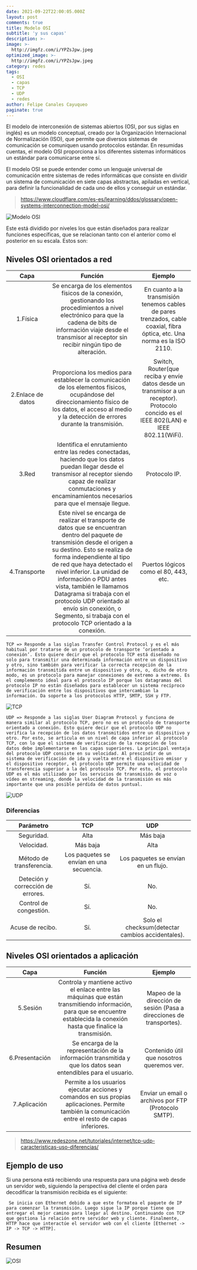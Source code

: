 ```yaml
---
date: 2021-09-22T22:00:05.000Z
layout: post
comments: true
title: Modelo OSI
subtitle: 'y sus capas'
description: >-
image: >-
  http://imgfz.com/i/YPZsJpw.jpeg
optimized_image: >-
  http://imgfz.com/i/YPZsJpw.jpeg
category: redes
tags:
  - OSI
  - capas
  - TCP
  - UDP
  - redes
author: Felipe Canales Cayuqueo
paginate: true
---
```


El modelo de interconexión de sistemas abiertos (OSI, por sus siglas en inglés) es un modelo conceptual, creado por la Organización Internacional de Normalización (ISO), que permite que diversos sistemas de comunicación se comuniquen usando protocolos estándar. En resumidas cuentas, el modelo OSI proporciona a los diferentes sistemas informáticos un estándar para comunicarse entre sí.

El modelo OSI se puede entender como un lenguaje universal de comunicación entre sistemas de redes informáticas que consiste en dividir un sistema de comunicación en siete capas abstractas, apiladas en vertical, para definir la funcionalidad de cada uno de ellos y conseguir un estándar.

>https://www.cloudflare.com/es-es/learning/ddos/glossary/open-systems-interconnection-model-osi/

![Modelo OSI](http://imgfz.com/i/upXOSz1.jpeg)

Este está dividido por niveles los que están diseñados para realizar funciones específicas, que se relacionan tanto con el anterior como el posterior en su escala. Estos son:

## Niveles OSI orientados a red
| Capa | Función | Ejemplo |
| :--------: | :-------: | :-------: |
| 1.Física | Se encarga de los elementos físicos de la conexión, gestionando los procedimientos a nivel electrónico para que la cadena de bits de información viaje desde el transmisor al receptor sin recibir ningún tipo de alteración. | En cuanto a la transmisión tenemos cables de pares trenzados, cable coaxial, fibra óptica, etc. Una norma es la ISO 2110. |
| 2.Enlace de datos | Proporciona los medios para establecer la comunicación de los elementos físicos, ocupándose del direccionamiento físico de los datos, el acceso al medio y la detección de errores durante la transmisión. | Switch, Router(que reciba y envíe datos desde un transmisor a un receptor).  Protocolo concido es el IEEE 802(LAN) e IEEE 802.11(WiFi). | 
| 3.Red | Identifica el enrutamiento entre las redes conectadas, haciendo que los datos puedan llegar desde el transmisor al receptor siendo capaz de realizar conmutaciones y encaminamientos necesarios para que el mensaje llegue. | Protocolo IP. |
| 4.Transporte | Este nivel se encarga de realizar el transporte de datos que se encuentran dentro del paquete de transmisión desde el origen a su destino. Esto se realiza de forma independiente al tipo de red que haya detectado el nivel inferior. La unidad de información o PDU antes vista, también le llamamos Datagrama si trabaja con el protocolo UDP orientado al envío sin conexión, o Segmento, si trabaja con el protocolo TCP orientado a la conexión. | Puertos lógicos como el 80, 443, etc. |
```
TCP => Responde a las siglas Transfer Control Protocol y es el más habitual por tratarse de un protocolo de transporte ‘orientado a conexión’. Esto quiere decir que el protocolo TCP está diseñado no solo para transmitir una determinada información entre un dispositivo y otro, sino también para verificar la correcta recepción de la información transmitida entre un dispositivo y otro, o, dicho de otro modo, es un protocolo para manejar conexiones de extremo a extremo. Es el complemento ideal para el protocolo IP porque los datagramas del protocolo IP no están diseñados para establecer un sistema recíproco de verificación entre los dispositivos que intercambian la información. Da soporte a los protocolos HTTP, SMTP, SSH y FTP.
```
![TCP](http://imgfz.com/i/xMlIgUH.gif)

```
UDP => Responde a las siglas User Diagram Protocol y funciona de manera similar al protocolo TCP, pero no es un protocolo de transporte orientado a conexión. Esto quiere decir que el protocolo UDP no verifica la recepción de los datos transmitidos entre un dispositivo y otro. Por esto, se articula en un nivel de capa inferior al protocolo TCP, con lo que el sistema de verificación de la recepción de los datos debe implementarse en las capas superiores. La principal ventaja del protocolo UDP consiste en su velocidad. Al prescindir de un sistema de verificación de ida y vuelta entre el dispositivo emisor y el dispositivo receptor, el protocolo UDP permite una velocidad de transferencia superior a la del protocolo TCP. Por esto, el protocolo UDP es el más utilizado por los servicios de transmisión de voz o vídeo en streaming, donde la velocidad de la transmisión es más importante que una posible pérdida de datos puntual.
```
![UDP](http://imgfz.com/i/UiSD9Im.gif)

### Diferencias
| Parámetro | TCP | UDP |
| :--------: | :-------: | :-------: |
| Seguridad. | Alta | Más baja |
| Velocidad. | Más baja | Alta |
| Método de transferencia. | Los paquetes se envían en una secuencia. | Los paquetes se envían en un flujo. |
| Deteción y corrección de errores. | Sí. | No. |
| Control de congestión. | Sí. | No. |
| Acuse de recibo. | Sí. | Solo el checksum(detectar cambios accidentales). |

## Niveles OSI orientados a aplicación
| Capa | Función | Ejemplo |
| :--------: | :-------: | :-------: |
| 5.Sesión | Controla y mantiene activo el enlace entre las máquinas que están transmitiendo información, para que se encuentre establecida la conexión hasta que finalice la transmisión.  | Mapeo de la dirección de sesión (Pasa a direcciones de transportes). |
| 6.Presentación | Se encarga de la representación de la información transmitida y que los datos sean entendibles para el usuario. | Contenido útil que nosotros queremos ver. |
| 7.Aplicación | Permite a los usuarios ejecutar acciones y comandos en sus propias aplicaciones. Permite también la comunicación entre el resto de capas inferiores.| Enviar un email o archivos por FTP (Protocolo SMTP). |

> https://www.redeszone.net/tutoriales/internet/tcp-udp-caracteristicas-uso-diferencias/

## Ejemplo de uso
Si una persona está recibiendo una respuesta para una página web desde un servidor web, siguiendo la perspectiva del cliente el orden para decodificar la transmisión recibida es el siguiente:

```
 Se inicia con Ethernet debido a que este formatea el paquete de IP para comenzar la transmisión. Luego sigue la IP porque tiene que entregar el mejor camino para llegar al destino. Continuando con TCP que gestiona la relación entre servidor web y cliente. Finalmente, HTTP hace que interactúe el servidor web con el cliente [Ethernet -> IP -> TCP -> HTTP].  
```

## Resumen
![OSI](http://imgfz.com/i/1nWNShK.png)

